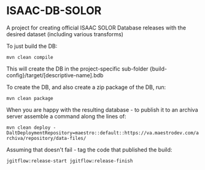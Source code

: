 ISAAC-DB-SOLOR
==============

A project for creating official ISAAC SOLOR Database releases with the desired dataset (including various transforms)

To just build the DB:

`mvn clean compile`

This will create the DB in the project-specific sub-folder {build-config}/target/[descriptive-name].bdb

To create the DB, and also create a zip package of the DB, run:
	
`mvn clean package`

When you are happy with the resulting database - to publish it to an archiva server assemble a command along the lines of:

`mvn clean deploy -DaltDeploymentRepository=maestro::default::https://va.maestrodev.com/archiva/repository/data-files/`

Assuming that doesn't fail - tag the code that published the build:

`jgitflow:release-start jgitflow:release-finish`